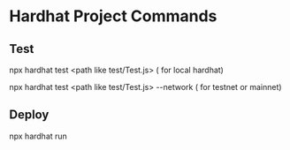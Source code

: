 # Hardhat Project Commands

## Test

npx hardhat test <path like test/Test.js> ( for local hardhat)

npx hardhat test <path like test/Test.js> --network <networkname> ( for testnet or mainnet)

## Deploy

npx hardhat run <script path>

## Accounts

npx hardhat node
